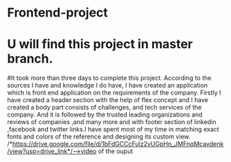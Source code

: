 # Frontend-project
# U will find this project in master branch.
#It took more than three days to complete this project. According to the sources I have and knowledge I do have, I have created an application which is front end application on the requirements of the company. Firstly I have created a header section with the help of flex concept and I have created a body part consists of challenges, and tech services of the company. And it is followed by the trusted leading organizations and reviews of companies ,and many more and with footer section of linkedin ,facebook and twitter links.I have spent most of my time in matching exact fonts and colors of the reference and designing its custom view.
/*https://drive.google.com/file/d/1bFdGCCcFulz2yUGpHn_JMFnqMcavdenk/view?usp=drive_link*/-->video of the ouput
